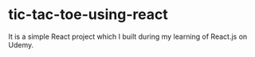 # tic-tac-toe-using-react
 It is a simple React project which I built during my learning of React.js on Udemy.
